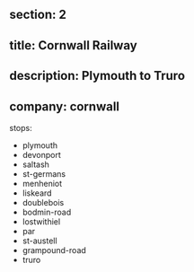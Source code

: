 section: 2
----
title: Cornwall Railway
----
description: Plymouth to Truro
----
company: cornwall
----
stops:
- plymouth
- devonport
- saltash
- st-germans
- menheniot
- liskeard
- doublebois
- bodmin-road
- lostwithiel
- par
- st-austell
- grampound-road
- truro
